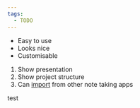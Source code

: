 ```yaml
---
tags:
  - TODO
---
```


- Easy to use
- Looks nice
- Customisable

1. Show presentation
2. Show project structure
3. Can [import](https://help.obsidian.md/import) from other note taking apps

test